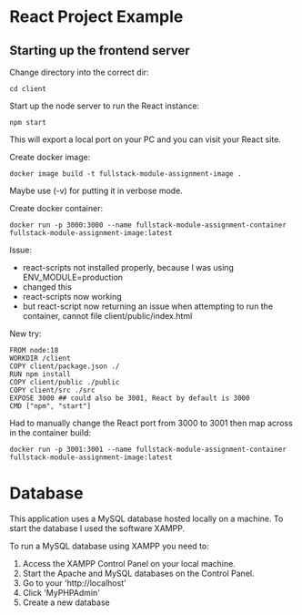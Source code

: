 # React Project Example

## Starting up the frontend server
Change directory into the correct dir:
```
cd client
```
Start up the node server to run the React instance:
```
npm start
```
This will export a local port on your PC and you can visit your React site.

Create docker image:
```
docker image build -t fullstack-module-assignment-image .
```
Maybe use (-v) for putting it in verbose mode.

Create docker container:
```
docker run -p 3000:3000 --name fullstack-module-assignment-container fullstack-module-assignment-image:latest
```

Issue:
- react-scripts not installed properly, because I was using ENV_MODULE=production
- changed this
- react-scripts now working
- but react-script now returning an issue when attempting to run the container, cannot file client/public/index.html

New try:
```
FROM node:18
WORKDIR /client
COPY client/package.json ./
RUN npm install
COPY client/public ./public
COPY client/src ./src
EXPOSE 3000 ## could also be 3001, React by default is 3000
CMD ["npm", "start"]
```
Had to manually change the React port from 3000 to 3001 then map across in the container build:
```
docker run -p 3001:3001 --name fullstack-module-assignment-container fullstack-module-assignment-image:latest
```

# Database

This application uses a MySQL database hosted locally on a machine. To start the database I used the software XAMPP. 

To run a MySQL database using XAMPP you need to:

1. Access the XAMPP Control Panel on your local machine.
2. Start the Apache and MySQL databases on the Control Panel.
3. Go to your 'http://localhost'
4. Click 'MyPHPAdmin'
5. Create a new database